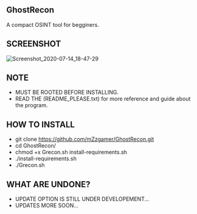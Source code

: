  ## GhostRecon
A compact OSINT tool for begginers.
## SCREENSHOT
![Screenshot_2020-07-14_18-47-29](https://user-images.githubusercontent.com/66206932/87510390-05d30980-c663-11ea-8827-fc8dd960513e.png)
## NOTE
- MUST BE ROOTED BEFORE INSTALLING.
- READ THE (README_PLEASE.txt) for more reference and guide about the program.
## HOW TO INSTALL
- git clone https://github.com/mZzgamer/GhostRecon.git
- cd GhostRecon/
- chmod +x Grecon.sh install-requirements.sh 
- ./install-requirements.sh 
- ./Grecon.sh
## WHAT ARE UNDONE?
- UPDATE OPTION IS STILL UNDER DEVELOPEMENT...
- UPDATES MORE SOON...

